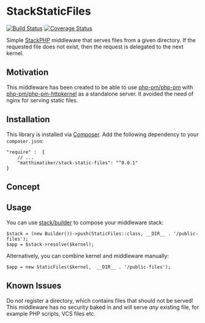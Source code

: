 # StackStaticFiles #

[![Build Status](https://travis-ci.org/Matthimatiker/StackStaticFiles.svg?branch=master)](https://travis-ci.org/Matthimatiker/StackStaticFiles)
[![Coverage Status](https://coveralls.io/repos/Matthimatiker/StackStaticFiles/badge.svg?branch=master&service=github)](https://coveralls.io/github/Matthimatiker/StackStaticFiles?branch=master)

Simple [StackPHP](http://stackphp.com/) middleware that serves files from a given directory.
If the requested file does not exist, then the request is delegated to the next kernel.

## Motivation ##

This middleware has been created to be able to use [php-pm/php-pm](https://github.com/php-pm/php-pm)
with [php-pm/php-pm-httpkernel](https://github.com/php-pm/php-pm-httpkernel) as a standalone server.
It avoided the need of nginx for serving static files.

## Installation ##

This library is installed via [Composer](http://getcomposer.org/).
Add the following dependency to your ``composer.json``:

    "require" :  {
        // ...
        "matthimatiker/stack-static-files": "^0.0.1"
    }

## Concept ##

## Usage ##

You can use [stack/builder](https://github.com/stackphp/builder) to compose your middleware stack:

    $stack = (new Builder())->push(StaticFiles::class, __DIR__ . '/public-files');
    $app = $stack->resolve($kernel);

Alternatively, you can combine kernel and middleware manually:

    $app = new StaticFiles($kernel,  __DIR__ . '/public-files');

## Known Issues ##

Do *not* register a directory, which contains files that should not be served!
This middleware has no security baked in and will serve *any* existing file, for example 
PHP scripts, VCS files etc.

